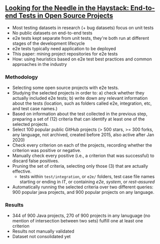 ## [Looking for the Needle in the Haystack: End-to-end Tests in Open Source Projects](https://link.springer.com/chapter/10.1007/978-3-030-85347-1_4)

- Most testing datasets in research (+ bug datasets) focus on unit tests
- No public datasets on end-to-end tests
- e2e tests kept separate from unit tests, they're both run at different stages of the development lifecycle
- e2e tests typically need application to be deployed
- This paper: mining project repositories for e2e tests
- How: using heuristics based on e2e test best practices and common approaches in the industry

### Methodology
- Selecting some open source projects with e2e tests.
- Studying the selected projects in order to: a) check whether they actually included e2e tests; b) write down any relevant information about the tests (location, such as folders called e2e, integration, etc, and test case names.)
- Based on information about the test collected in the previous step, preparing a set of (12) criteria that can identify at least one of the selected projects.
- Select 100 popular public GitHub projects (> 500 stars, >= 300 forks, any language, not archived, created before 2015, also active after Jan 2020)
- Check every criterion on each of the projects, recording whether the criterion was positive or negative.
- Manually check every positive (i.e., a criterion that was successful) to discard false positives.
- Pruning the set of criteria, selecting only those (3) that are actually effective.
  - tests within `test/integration`, or `e2e/` folders, test case file names starting or ending in *IT*, or containing *e2e*, *system*, or *rest-assured*
- Automatically running the selected criteria over two different queries: 900 popular java projects, and 900 popular projects on any language.

### Results
- 344 of 900 Java projects, 270 of 900 projects in any lanuguage (no mention of intersection between two sets) fulfill one at least one criterion 
- Results not manually validated
- Dataset not consolidated yet
